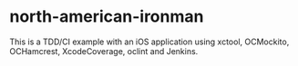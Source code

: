 north-american-ironman
======================

This is a TDD/CI example with an iOS application using xctool, OCMockito, OCHamcrest, XcodeCoverage, oclint and Jenkins.
